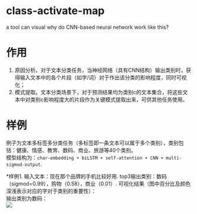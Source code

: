 # class-activate-map
a tool can visual why do CNN-based neural network work like this?

# 作用
1. 原因分析。对于文本分类任务，当神经网络（具有CNN结构）输出类别时，获得输入文本中的各个片段（如字/词）对于作出该分类的影响程度，同时可视化；  
2. 模式提取。文本分类场景下，对于预测结果均为类别c的文本集合，将这些文本中对类别c影响程度大的片段作为关键模式提取出来，可供其他任务使用。  
# 样例
例子为文本多标签多分类任务（多标签即一条文本可以属于多个类别），类别包括：健康、情感、教育、数码、商业、旅游等40个类别。  
模型结构为：`char-embedding + biLSTM + self-attention + CNN + multi-sigmod-output`. 

*样例1. 
输入文本：现在那个品牌的手机比较好用. 
top3输出类别：数码（sigmod=0.99），购物（0.58），商业（0.01）. 
可视化结果（图中百分比及颜色深浅表示对应的字对于类别的重要性）：  
输出类别为数码：  
![](../example_imgs/example1_数码.png)  
